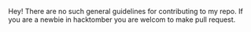 Hey!
There are no such general guidelines for contributing to my repo. If you are a newbie in hacktomber you are welcom to make pull request.
